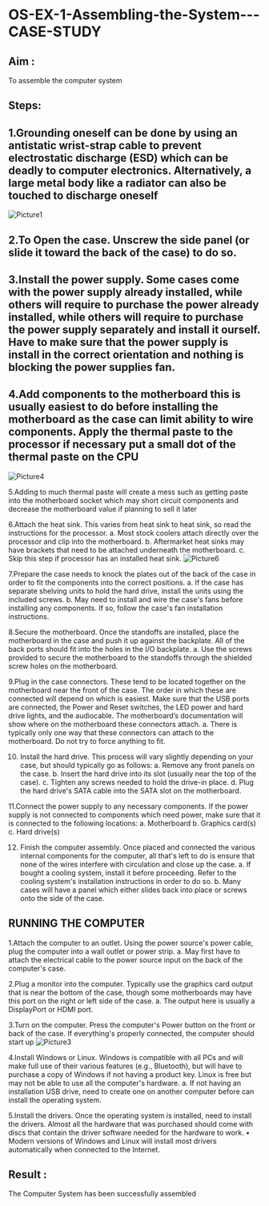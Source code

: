 # OS-EX-1-Assembling-the-System---CASE-STUDY

## Aim : 
To assemble the computer system


## Steps:
   
## 1.Grounding oneself can be done by using an antistatic wrist-strap cable to prevent electrostatic discharge (ESD) which can be deadly to computer electronics. Alternatively, a large metal body like a radiator can also be touched to discharge oneself                                                                      
![Picture1](https://github.com/JAYAVARTHAN-P/OS-EX-1-Assembling-the-System---CASE-STUDY/assets/121369281/7327a514-8531-4f9f-868d-e08bf471b8e1)



## 2.To Open the case. Unscrew the side panel (or slide it toward the back of the case) to do so.
## 3.Install the power supply. Some cases come with the power supply already installed, while others will require to purchase the power already installed, while others will require to purchase the power supply separately and install it ourself. Have to make sure that the power supply is install in the correct orientation and nothing is blocking the power supplies fan.
## 4.Add components to the motherboard this is usually easiest to do before installing the motherboard as the case can limit ability to wire components. Apply the thermal paste to the processor if necessary put a small dot of the thermal paste    on the CPU 

![Picture4](https://github.com/JAYAVARTHAN-P/OS-EX-1-Assembling-the-System---CASE-STUDY/assets/121369281/e3a4b029-5eff-4f86-90a2-f5a0ad66e4f5)

5.Adding to much thermal paste will create a mess such as getting paste into the     motherboard socket which may short circuit components and decrease the motherboard value if planning to sell it later

6.Attach the heat sink. This varies from heat sink to heat sink, so read the instructions for the processor. a. Most stock coolers attach directly over the processor and clip into the motherboard. b. Aftermarket heat sinks may have brackets that need to be attached underneath the motherboard. c. Skip this step if processor has an installed heat sink. 
![Picture6](https://github.com/JAYAVARTHAN-P/OS-EX-1-Assembling-the-System---CASE-STUDY/assets/121369281/cbf74d6e-9e80-4c3c-8118-0a2d85ca9841)

7.Prepare the case needs to knock the plates out of the back of the case in order to fit the components into the correct positions. a. If the case has separate shelving units to hold the hard drive, install the units using the included screws. b. May need to install and wire the case's fans before installing any components. If so, follow the case's fan installation instructions.       

8.Secure the motherboard. Once the standoffs are installed, place the motherboard in the case and push it up against the backplate. All of the back ports should fit into the holes in the I/O backplate. a. Use the screws provided to secure the motherboard to the standoffs through the shielded screw holes on the motherboard.

9.Plug in the case connectors. These tend to be located together on the motherboard near the front of the case. The order in which these are connected will depend on which is easiest. Make sure that the USB ports are connected, the Power and Reset switches, the LED power and hard drive lights, and the audiocable. The motherboard’s documentation will show where on the motherboard these connectors attach. a. There is typically only one way that these connectors can attach to the motherboard. Do not try to force anything to fit.

10. Install the hard drive. This process will vary slightly depending on your case, but should typically go as follows: a. Remove any front panels on the case. b. Insert the hard drive into its slot (usually near the top of the case). c. Tighten any screws needed to hold the drive-in place. d. Plug the hard drive's SATA cable into the SATA slot on the motherboard.

11.Connect the power supply to any necessary components. If the power supply is not connected to components which need power, make sure that it is connected to the following locations: a. Motherboard b. Graphics card(s) c. Hard drive(s)


12. Finish the computer assembly. Once placed and connected the various internal components for the computer, all that's left to do is ensure that none of the wires interfere with circulation and close up the case. a. If bought a cooling system, install it before proceeding. Refer to the cooling system's installation instructions in order to do so. b. Many cases will have a panel which either slides back into place or screws onto the side of the case.

## RUNNING THE COMPUTER
1.Attach the computer to an outlet. Using the power source's power cable, plug the   computer into a wall outlet or power strip. a. May first have to attach the electrical cable to the power source input on the back of the computer's case.

2.Plug a monitor into the computer. Typically use the graphics card output that is near the bottom of the case, though some motherboards may have this port on the right or left side of the case. a. The output here is usually a DisplayPort or HDMI port.

3.Turn on the computer. Press the computer's Power button on the front or back of the case. If everything's properly connected, the computer should start up
![Picture3](https://github.com/JAYAVARTHAN-P/OS-EX-1-Assembling-the-System---CASE-STUDY/assets/121369281/5c68d5df-4ac3-4489-a157-ee3473156b2f)

                            
4.Install Windows or Linux. Windows is compatible with all PCs and will make full use of their various features (e.g., Bluetooth), but will have to purchase a copy of Windows if not having a product key. Linux is free but may not be able to use all the computer's hardware. a. If not having an installation USB drive, need to create one on another computer before can install the operating system.
      
5.Install the drivers. Once the operating system is installed, need to install the drivers. Almost all the hardware that was purchased should come with discs that contain the driver software needed for the hardware to work. • Modern versions of Windows and Linux will install most drivers automatically when connected to the Internet.


## Result :
The Computer System has been successfully assembled
